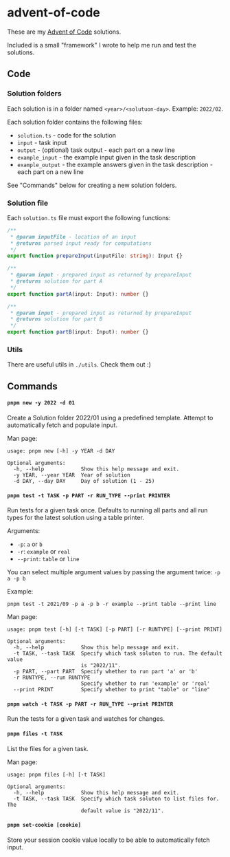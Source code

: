 # advent-of-code

These are my [Advent of Code](https://adventofcode.com) solutions.

Included is a small "framework" I wrote to help me run and test the solutions.

## Code
### Solution folders

Each solution is in a folder named `<year>/<solutuon-day>`. Example: `2022/02`.

Each solution folder contains the following files:
- `solution.ts` - code for the solution
- `input` - task input
- `output` - (optional) task output - each part on a new line
- `example_input` - the example input given in the task description
- `example_output` - the example answers given in the task description - each part on a new line

See "Commands" below for creating a new solution folders.

### Solution file
Each `solution.ts` file must export the following functions:

```ts
/**
 * @param inputFile - location of an input
 * @returns parsed input ready for computations
 */
export function prepareInput(inputFile: string): Input {}

/**
 * @param input - prepared input as returned by prepareInput
 * @returns solution for part A
 */
export function partA(input: Input): number {}

/**
 * @param input - prepared input as returned by prepareInput
 * @returns solution for part B
 */
export function partB(input: Input): number {}
```

### Utils
There are useful utils in `./utils`. Check them out :)

## Commands

#### `pnpm new -y 2022 -d 01`
Create a Solution folder 2022/01 using a predefined template. Attempt to automatically fetch and populate input.

Man page:
```
usage: pnpm new [-h] -y YEAR -d DAY

Optional arguments:
  -h, --help            Show this help message and exit.
  -y YEAR, --year YEAR  Year of solution
  -d DAY, --day DAY     Day of solution (1 - 25)
```

#### `pnpm test -t TASK -p PART -r RUN_TYPE --print PRINTER`
Run tests for a given task once.
Defaults to running all parts and all run types for the latest solution using a table printer.

Arguments:
- `-p`: `a` or `b`
- `-r`: `example` or `real`
- `--print`: `table` or `line`

You can select multiple argument values by passing the argument twice: `-p a -p b`

Example:
```
pnpm test -t 2021/09 -p a -p b -r example --print table --print line
```

Man page:
```
usage: pnpm test [-h] [-t TASK] [-p PART] [-r RUNTYPE] [--print PRINT]

Optional arguments:
  -h, --help            Show this help message and exit.
  -t TASK, --task TASK  Specify which task soluton to run. The default value
                        is "2022/11".
  -p PART, --part PART  Specify whether to run part 'a' or 'b'
  -r RUNTYPE, --run RUNTYPE
                        Specify whether to run 'example' or 'real'
  --print PRINT         Specify whether to print "table" or "line"
```

#### `pnpm watch -t TASK -p PART -r RUN_TYPE --print PRINTER`
Run the tests for a given task and watches for changes.

#### `pnpm files -t TASK`
List the files for a given task.


Man page:
```
usage: pnpm files [-h] [-t TASK]

Optional arguments:
  -h, --help            Show this help message and exit.
  -t TASK, --task TASK  Specify which task soluton to list files for. The
                        default value is "2022/11".
```

#### `pnpm set-cookie [cookie]`
Store your session cookie value locally to be able to automatically fetch input.
